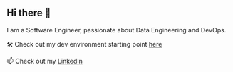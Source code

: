 ## Hi there 👋

I am a Software Engineer, passionate about Data Engineering and DevOps.

🛠️ Check out my dev environment starting point [here](https://github.com/ralexgt/dev-env)

📫 Check out my [LinkedIn](https://www.linkedin.com/in/alex-rares-roman)
